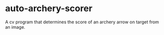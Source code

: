 # auto-archery-scorer
A cv program that determines the score of an archery arrow on target from an image.
